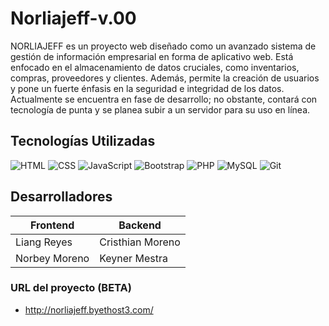 # Norliajeff-v.00

NORLIAJEFF es un proyecto web diseñado como un avanzado sistema de gestión de información empresarial en forma de aplicativo web. Está enfocado en el almacenamiento de datos cruciales, como inventarios, compras, proveedores y clientes. Además, permite la creación de usuarios y pone un fuerte énfasis en la seguridad e integridad de los datos. Actualmente se encuentra en fase de desarrollo; no obstante, contará con tecnología de punta y se planea subir a un servidor para su uso en línea.

## Tecnologías Utilizadas

![HTML](https://img.shields.io/badge/HTML5-E34F26?style=for-the-badge&logo=html5&logoColor=white)
![CSS](https://img.shields.io/badge/CSS3-1572B6?style=for-the-badge&logo=css3&logoColor=white)
![JavaScript](https://img.shields.io/badge/JavaScript-F7DF1E?style=for-the-badge&logo=javascript&logoColor=black)
![Bootstrap](https://img.shields.io/badge/Bootstrap-563D7C?style=for-the-badge&logo=bootstrap&logoColor=white)
![PHP](https://img.shields.io/badge/PHP-777BB4?style=for-the-badge&logo=php&logoColor=white)
![MySQL](https://img.shields.io/badge/MySQL-4479A1?style=for-the-badge&logo=mysql&logoColor=white)
![Git](https://img.shields.io/badge/Git-F05032?style=for-the-badge&logo=git&logoColor=white)

## Desarrolladores

| Frontend     | Backend         |
|--------------|-----------------|
| Liang Reyes  | Cristhian Moreno|
| Norbey Moreno| Keyner Mestra   |

### URL del proyecto (BETA)
- http://norliajeff.byethost3.com/

